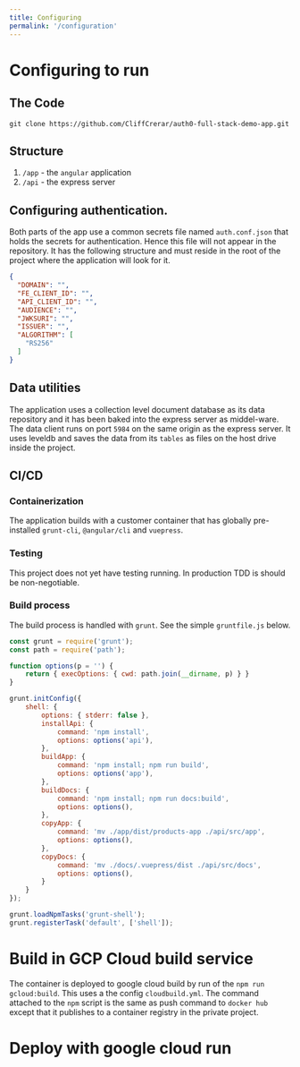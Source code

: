 ```yaml
---
title: Configuring
permalink: '/configuration'
---
```


# Configuring to run

## The Code

```
git clone https://github.com/CliffCrerar/auth0-full-stack-demo-app.git
```

## Structure

1. ```/app``` - the `angular` application
2. ```/api``` - the express server

## Configuring authentication.

Both parts of the app use a common secrets file named `auth.conf.json` that holds the secrets for authentication. Hence this file will not appear in the repository. It has the following structure and must reside in the root of the project where the application will look for it.

```json
{
  "DOMAIN": "",
  "FE_CLIENT_ID": "",
  "API_CLIENT_ID": "",
  "AUDIENCE": "",
  "JWKSURI": "",
  "ISSUER": "",
  "ALGORITHM": [
    "RS256"
  ]
}
```

## Data utilities

The application uses a collection level document database as its data repository and it has been baked into the express server as middel-ware. The data client runs on port `5984` on the same origin as the express server. It uses leveldb and saves the data from its `tables` as files on the host drive inside the project.

## CI/CD

### Containerization

The application builds with a customer container that has globally pre-installed `grunt-cli`, `@angular/cli` and `vuepress`. 

### Testing

This project does not yet have testing running. In production TDD is should be non-negotiable.

### Build process

The build process is handled with `grunt`. See the simple `gruntfile.js` below.

```js
const grunt = require('grunt');
const path = require('path');

function options(p = '') {
    return { execOptions: { cwd: path.join(__dirname, p) } }
}

grunt.initConfig({
    shell: {
        options: { stderr: false },
        installApi: {
            command: 'npm install',
            options: options('api'),
        },
        buildApp: {
            command: 'npm install; npm run build',
            options: options('app'),
        },
        buildDocs: {
            command: 'npm install; npm run docs:build',
            options: options(),
        },
        copyApp: {
            command: 'mv ./app/dist/products-app ./api/src/app',
            options: options(),
        },
        copyDocs: {
            command: 'mv ./docs/.vuepress/dist ./api/src/docs',
            options: options(),
        }
    }
});

grunt.loadNpmTasks('grunt-shell');
grunt.registerTask('default', ['shell']);
```

# Build in GCP Cloud build service

The container is deployed to google cloud build by run of the `npm run gcloud:build`. This uses a the config `cloudbuild.yml`. The command attached to the `npm` script is the same as push command to `docker hub` except that it publishes to a container registry in the private project.

# Deploy with google cloud run